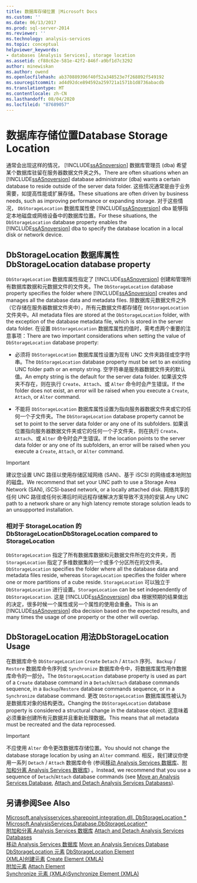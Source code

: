 ```yaml
---
title: 数据库存储位置 |Microsoft Docs
ms.custom: ''
ms.date: 06/13/2017
ms.prod: sql-server-2014
ms.reviewer: ''
ms.technology: analysis-services
ms.topic: conceptual
helpviewer_keywords:
- databases [Analysis Services], storage location
ms.assetid: cf88c62e-581e-42f2-846f-a9bf1d7c3292
author: minewiskan
ms.author: owend
ms.openlocfilehash: ab370889396f40f52a348523e7f268892f549192
ms.sourcegitcommit: ad4d92dce894592a259721a1571b1d8736abacdb
ms.translationtype: MT
ms.contentlocale: zh-CN
ms.lasthandoff: 08/04/2020
ms.locfileid: "87689057"
---
```

# <a name="database-storage-location"></a><span data-ttu-id="01c8a-102">数据库存储位置</span><span class="sxs-lookup"><span data-stu-id="01c8a-102">Database Storage Location</span></span>
  <span data-ttu-id="01c8a-103">通常会出现这样的情况， [!INCLUDE[ssASnoversion](../../includes/ssasnoversion-md.md)] 数据库管理员 (dba) 希望某个数据库驻留在服务器数据文件夹之外。</span><span class="sxs-lookup"><span data-stu-id="01c8a-103">There are often situations when an [!INCLUDE[ssASnoversion](../../includes/ssasnoversion-md.md)] database administrator (dba) wants a certain database to reside outside of the server data folder.</span></span> <span data-ttu-id="01c8a-104">这些情况通常是由于业务需要，如提高性能或扩展存储。</span><span class="sxs-lookup"><span data-stu-id="01c8a-104">These situations are often driven by business needs, such as improving performance or expanding storage.</span></span> <span data-ttu-id="01c8a-105">对于这些情况， `DbStorageLocation` 数据库属性使 [!INCLUDE[ssASnoversion](../../includes/ssasnoversion-md.md)] dba 能够指定本地磁盘或网络设备中的数据库位置。</span><span class="sxs-lookup"><span data-stu-id="01c8a-105">For these situations, the `DbStorageLocation` database property enables the [!INCLUDE[ssASnoversion](../../includes/ssasnoversion-md.md)] dba to specify the database location in a local disk or network device.</span></span>  
  
## <a name="dbstoragelocation-database-property"></a><span data-ttu-id="01c8a-106">DbStorageLocation 数据库属性</span><span class="sxs-lookup"><span data-stu-id="01c8a-106">DbStorageLocation database property</span></span>  
 <span data-ttu-id="01c8a-107">`DbStorageLocation` 数据库属性指定了 [!INCLUDE[ssASnoversion](../../includes/ssasnoversion-md.md)] 创建和管理所有数据库数据和元数据文件的文件夹。</span><span class="sxs-lookup"><span data-stu-id="01c8a-107">The `DbStorageLocation` database property specifies the folder where [!INCLUDE[ssASnoversion](../../includes/ssasnoversion-md.md)] creates and manages all the database data and metadata files.</span></span> <span data-ttu-id="01c8a-108">除数据库元数据文件之外（它存储在服务器数据文件夹中），所有元数据文件都存储在 `DbStorageLocation` 文件夹中。</span><span class="sxs-lookup"><span data-stu-id="01c8a-108">All metadata files are stored at the `DbStorageLocation` folder, with the exception of the database metadata file, which is stored in the server data folder.</span></span> <span data-ttu-id="01c8a-109">在设置 `DbStorageLocation` 数据库属性的值时，需考虑两个重要的注意事项：</span><span class="sxs-lookup"><span data-stu-id="01c8a-109">There are two important considerations when setting the value of `DbStorageLocation` database property:</span></span>  
  
-   <span data-ttu-id="01c8a-110">必须将 `DbStorageLocation` 数据库属性设置为现有 UNC 文件夹路径或空字符串。</span><span class="sxs-lookup"><span data-stu-id="01c8a-110">The `DbStorageLocation` database property must be set to an existing UNC folder path or an empty string.</span></span> <span data-ttu-id="01c8a-111">空字符串是服务器数据文件夹的默认值。</span><span class="sxs-lookup"><span data-stu-id="01c8a-111">An empty string is the default for the server data folder.</span></span> <span data-ttu-id="01c8a-112">如果该文件夹不存在，则在执行 `Create`、`Attach`、或 `Alter` 命令时会产生错误。</span><span class="sxs-lookup"><span data-stu-id="01c8a-112">If the folder does not exist, an error will be raised when you execute a `Create`, `Attach`, or `Alter` command.</span></span>  
  
-   <span data-ttu-id="01c8a-113">不能将 `DbStorageLocation` 数据库属性设置为指向服务器数据文件夹或它的任何一个子文件夹。</span><span class="sxs-lookup"><span data-stu-id="01c8a-113">The `DbStorageLocation` database property cannot be set to point to the server data folder or any one of its subfolders.</span></span> <span data-ttu-id="01c8a-114">如果该位置指向服务器数据文件夹或它的任何一个子文件夹，则在执行 `Create`、`Attach`、或 `Alter` 命令时会产生错误。</span><span class="sxs-lookup"><span data-stu-id="01c8a-114">If the location points to the server data folder or any one of its subfolders, an error will be raised when you execute a `Create`, `Attach`, or `Alter` command.</span></span>  
  
> [!IMPORTANT]  
>  <span data-ttu-id="01c8a-115">建议您设置 UNC 路径以使用存储区域网络 (SAN)、基于 iSCSI 的网络或本地附加的磁盘。</span><span class="sxs-lookup"><span data-stu-id="01c8a-115">We recommend that set your UNC path to use a Storage Area Network (SAN), iSCSI-based network, or a locally attached disk.</span></span> <span data-ttu-id="01c8a-116">网络共享的任何 UNC 路径或任何长滞后时间远程存储解决方案导致不支持的安装.</span><span class="sxs-lookup"><span data-stu-id="01c8a-116">Any UNC path to a network share or any high latency remote storage solution leads to an unsupported installation.</span></span>  
  
### <a name="dbstoragelocation-compared-to-storagelocation"></a><span data-ttu-id="01c8a-117">相对于 StorageLocation 的 DbStorageLocation</span><span class="sxs-lookup"><span data-stu-id="01c8a-117">DbStorageLocation compared to StorageLocation</span></span>  
 <span data-ttu-id="01c8a-118">`DbStorageLocation` 指定了所有数据库数据和元数据文件所在的文件夹，而 `StorageLocation` 指定了多维数据集的一个或多个分区所在的文件夹。</span><span class="sxs-lookup"><span data-stu-id="01c8a-118">`DbStorageLocation` specifies the folder where all the database data and metadata files reside, whereas `StorageLocation` specifies the folder where one or more partitions of a cube reside.</span></span> <span data-ttu-id="01c8a-119">`StorageLocation` 可以独立于 `DbStorageLocation` 进行设置。</span><span class="sxs-lookup"><span data-stu-id="01c8a-119">`StorageLocation` can be set independently of `DbStorageLocation`.</span></span> <span data-ttu-id="01c8a-120">这是 [!INCLUDE[ssASnoversion](../../includes/ssasnoversion-md.md)] dba 根据预期的结果做出的决定，很多时候一个属性或另一个属性的使用会重叠。</span><span class="sxs-lookup"><span data-stu-id="01c8a-120">This is an [!INCLUDE[ssASnoversion](../../includes/ssasnoversion-md.md)] dba decision based on the expected results, and many times the usage of one property or the other will overlap.</span></span>  
  
## <a name="dbstoragelocation-usage"></a><span data-ttu-id="01c8a-121">DbStorageLocation 用法</span><span class="sxs-lookup"><span data-stu-id="01c8a-121">DbStorageLocation Usage</span></span>  
 <span data-ttu-id="01c8a-122">在数据库命令 `DbStorageLocation` `Create` `Detach` / `Attach` 序列、 `Backup` / `Restore` 数据库命令序列或 `Synchronize` 数据库命令中，将数据库属性用作数据库命令的一部分。</span><span class="sxs-lookup"><span data-stu-id="01c8a-122">The `DbStorageLocation` database property is used as part of a `Create` database command in a `Detach`/`Attach` database commands sequence, in a `Backup`/`Restore` database commands sequence, or in a `Synchronize` database command.</span></span> <span data-ttu-id="01c8a-123">更改 `DbStorageLocation` 数据库属性被认为是数据库对象的结构更改。</span><span class="sxs-lookup"><span data-stu-id="01c8a-123">Changing the `DbStorageLocation` database property is considered a structural change in the database object.</span></span> <span data-ttu-id="01c8a-124">这意味着必须重新创建所有元数据并且重新处理数据。</span><span class="sxs-lookup"><span data-stu-id="01c8a-124">This means that all metadata must be recreated and the data reprocessed.</span></span>  
  
> [!IMPORTANT]  
>  <span data-ttu-id="01c8a-125">不应使用 `Alter` 命令更改数据库存储位置。</span><span class="sxs-lookup"><span data-stu-id="01c8a-125">You should not change the database storage location by using an `Alter` command.</span></span> <span data-ttu-id="01c8a-126">相反，我们建议你使用一系列 `Detach` / `Attach` 数据库命令 (参阅[移动 Analysis Services 数据库](move-an-analysis-services-database.md)、[附加和分离 Analysis Services 数据库](attach-and-detach-analysis-services-databases.md)) 。</span><span class="sxs-lookup"><span data-stu-id="01c8a-126">Instead, we recommend that you use a sequence of `Detach`/`Attach` database commands (see [Move an Analysis Services Database](move-an-analysis-services-database.md), [Attach and Detach Analysis Services Databases](attach-and-detach-analysis-services-databases.md)).</span></span>  
  
## <a name="see-also"></a><span data-ttu-id="01c8a-127">另请参阅</span><span class="sxs-lookup"><span data-stu-id="01c8a-127">See Also</span></span>  
 <span data-ttu-id="01c8a-128">[Microsoft.analysisservices.sharepoint.integration.dll. DbStorageLocation \*](/dotnet/api/microsoft.analysisservices.core.database.dbstoragelocation) </span><span class="sxs-lookup"><span data-stu-id="01c8a-128">[Microsoft.AnalysisServices.Database.DbStorageLocation\*](/dotnet/api/microsoft.analysisservices.core.database.dbstoragelocation) </span></span>  
 <span data-ttu-id="01c8a-129">[附加和分离 Analysis Services 数据库](attach-and-detach-analysis-services-databases.md) </span><span class="sxs-lookup"><span data-stu-id="01c8a-129">[Attach and Detach Analysis Services Databases](attach-and-detach-analysis-services-databases.md) </span></span>  
 <span data-ttu-id="01c8a-130">[移动 Analysis Services 数据库](move-an-analysis-services-database.md) </span><span class="sxs-lookup"><span data-stu-id="01c8a-130">[Move an Analysis Services Database](move-an-analysis-services-database.md) </span></span>  
 <span data-ttu-id="01c8a-131">[DbStorageLocation 元素](https://docs.microsoft.com/bi-reference/xmla/xml-elements-properties/dbstoragelocation-element) </span><span class="sxs-lookup"><span data-stu-id="01c8a-131">[DbStorageLocation Element](https://docs.microsoft.com/bi-reference/xmla/xml-elements-properties/dbstoragelocation-element) </span></span>  
 <span data-ttu-id="01c8a-132">[&#40;XMLA&#41;创建元素](https://docs.microsoft.com/bi-reference/xmla/xml-elements-commands/create-element-xmla) </span><span class="sxs-lookup"><span data-stu-id="01c8a-132">[Create Element &#40;XMLA&#41;](https://docs.microsoft.com/bi-reference/xmla/xml-elements-commands/create-element-xmla) </span></span>  
 <span data-ttu-id="01c8a-133">[附加元素](https://docs.microsoft.com/bi-reference/xmla/xml-elements-commands/attach-element) </span><span class="sxs-lookup"><span data-stu-id="01c8a-133">[Attach Element](https://docs.microsoft.com/bi-reference/xmla/xml-elements-commands/attach-element) </span></span>  
 [<span data-ttu-id="01c8a-134">Synchronize 元素 (XMLA)</span><span class="sxs-lookup"><span data-stu-id="01c8a-134">Synchronize Element &#40;XMLA&#41;</span></span>](https://docs.microsoft.com/bi-reference/xmla/xml-elements-commands/synchronize-element-xmla)  
  
  
